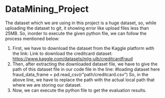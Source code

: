 # DataMining_Project
The dataset which we are using in this project is a huge dataset, so, while uploading the dataset to git, it showing error like upload files less than 25MB.
So, inorder to execute the given python file, we can follow the process mentioned below:
1. First, we have to download the dataset from the Kaggle platform with the link:
Link to download the creditcard dataset: https://www.kaggle.com/datasets/mlg-ulb/creditcardfraud
2. Then, after extracting the downloaded dataset file, we have to give the path of this dataset file in our code file in the line:
#loading dataset here
fraud_data_frame = pd.read_csv(r"path/creditcard.csv")
So, in the above line, we have to replace the path with the actual local path that where we are storing our dataset.
3. Now, we can execute the python file to get the evaluation results.
